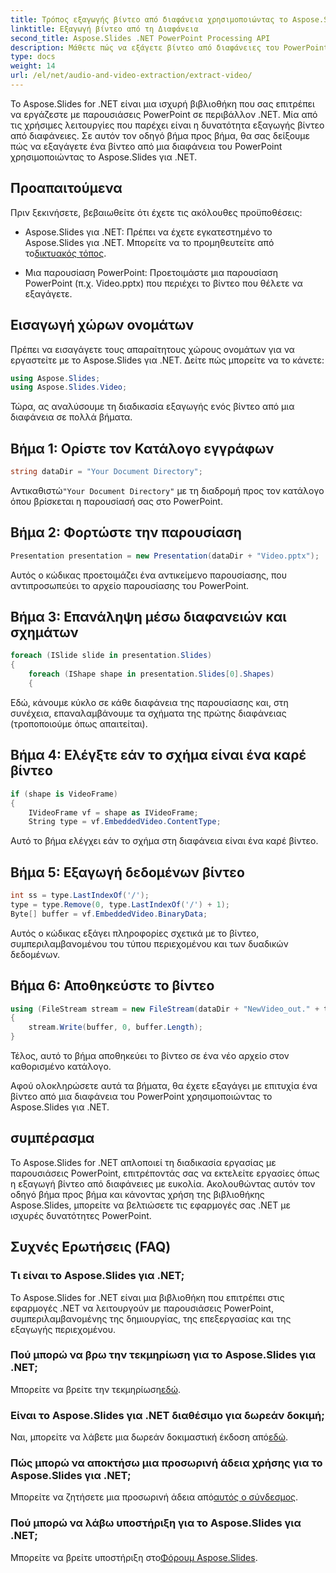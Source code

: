 ```yaml
---
title: Τρόπος εξαγωγής βίντεο από διαφάνεια χρησιμοποιώντας το Aspose.Slides για .NET
linktitle: Εξαγωγή βίντεο από τη Διαφάνεια
second_title: Aspose.Slides .NET PowerPoint Processing API
description: Μάθετε πώς να εξάγετε βίντεο από διαφάνειες του PowerPoint χρησιμοποιώντας το Aspose.Slides για .NET. Αυτός ο οδηγός βήμα προς βήμα απλοποιεί τη διαδικασία για εσάς.
type: docs
weight: 14
url: /el/net/audio-and-video-extraction/extract-video/
---
```


Το Aspose.Slides for .NET είναι μια ισχυρή βιβλιοθήκη που σας επιτρέπει να εργάζεστε με παρουσιάσεις PowerPoint σε περιβάλλον .NET. Μία από τις χρήσιμες λειτουργίες που παρέχει είναι η δυνατότητα εξαγωγής βίντεο από διαφάνειες. Σε αυτόν τον οδηγό βήμα προς βήμα, θα σας δείξουμε πώς να εξαγάγετε ένα βίντεο από μια διαφάνεια του PowerPoint χρησιμοποιώντας το Aspose.Slides για .NET.

## Προαπαιτούμενα

Πριν ξεκινήσετε, βεβαιωθείτε ότι έχετε τις ακόλουθες προϋποθέσεις:

-  Aspose.Slides για .NET: Πρέπει να έχετε εγκατεστημένο το Aspose.Slides για .NET. Μπορείτε να το προμηθευτείτε από το[δικτυακός τόπος](https://purchase.aspose.com/buy).

- Μια παρουσίαση PowerPoint: Προετοιμάστε μια παρουσίαση PowerPoint (π.χ. Video.pptx) που περιέχει το βίντεο που θέλετε να εξαγάγετε.

## Εισαγωγή χώρων ονομάτων

Πρέπει να εισαγάγετε τους απαραίτητους χώρους ονομάτων για να εργαστείτε με το Aspose.Slides για .NET. Δείτε πώς μπορείτε να το κάνετε:

```csharp
using Aspose.Slides;
using Aspose.Slides.Video;
```

Τώρα, ας αναλύσουμε τη διαδικασία εξαγωγής ενός βίντεο από μια διαφάνεια σε πολλά βήματα.

## Βήμα 1: Ορίστε τον Κατάλογο εγγράφων

```csharp
string dataDir = "Your Document Directory";
```

 Αντικαθιστώ`"Your Document Directory"` με τη διαδρομή προς τον κατάλογο όπου βρίσκεται η παρουσίασή σας στο PowerPoint.

## Βήμα 2: Φορτώστε την παρουσίαση

```csharp
Presentation presentation = new Presentation(dataDir + "Video.pptx");
```

Αυτός ο κώδικας προετοιμάζει ένα αντικείμενο παρουσίασης, που αντιπροσωπεύει το αρχείο παρουσίασης του PowerPoint.

## Βήμα 3: Επανάληψη μέσω διαφανειών και σχημάτων

```csharp
foreach (ISlide slide in presentation.Slides)
{
    foreach (IShape shape in presentation.Slides[0].Shapes)
    {
```

Εδώ, κάνουμε κύκλο σε κάθε διαφάνεια της παρουσίασης και, στη συνέχεια, επαναλαμβάνουμε τα σχήματα της πρώτης διαφάνειας (τροποποιούμε όπως απαιτείται).

## Βήμα 4: Ελέγξτε εάν το σχήμα είναι ένα καρέ βίντεο

```csharp
if (shape is VideoFrame)
{
    IVideoFrame vf = shape as IVideoFrame;
    String type = vf.EmbeddedVideo.ContentType;
```

Αυτό το βήμα ελέγχει εάν το σχήμα στη διαφάνεια είναι ένα καρέ βίντεο.

## Βήμα 5: Εξαγωγή δεδομένων βίντεο

```csharp
int ss = type.LastIndexOf('/');
type = type.Remove(0, type.LastIndexOf('/') + 1);
Byte[] buffer = vf.EmbeddedVideo.BinaryData;
```

Αυτός ο κώδικας εξάγει πληροφορίες σχετικά με το βίντεο, συμπεριλαμβανομένου του τύπου περιεχομένου και των δυαδικών δεδομένων.

## Βήμα 6: Αποθηκεύστε το βίντεο

```csharp
using (FileStream stream = new FileStream(dataDir + "NewVideo_out." + type, FileMode.Create, FileAccess.Write, FileShare.Read))
{
    stream.Write(buffer, 0, buffer.Length);
}
```

Τέλος, αυτό το βήμα αποθηκεύει το βίντεο σε ένα νέο αρχείο στον καθορισμένο κατάλογο.

Αφού ολοκληρώσετε αυτά τα βήματα, θα έχετε εξαγάγει με επιτυχία ένα βίντεο από μια διαφάνεια του PowerPoint χρησιμοποιώντας το Aspose.Slides για .NET.

## συμπέρασμα

Το Aspose.Slides for .NET απλοποιεί τη διαδικασία εργασίας με παρουσιάσεις PowerPoint, επιτρέποντάς σας να εκτελείτε εργασίες όπως η εξαγωγή βίντεο από διαφάνειες με ευκολία. Ακολουθώντας αυτόν τον οδηγό βήμα προς βήμα και κάνοντας χρήση της βιβλιοθήκης Aspose.Slides, μπορείτε να βελτιώσετε τις εφαρμογές σας .NET με ισχυρές δυνατότητες PowerPoint.

## Συχνές Ερωτήσεις (FAQ)

### Τι είναι το Aspose.Slides για .NET;
Το Aspose.Slides for .NET είναι μια βιβλιοθήκη που επιτρέπει στις εφαρμογές .NET να λειτουργούν με παρουσιάσεις PowerPoint, συμπεριλαμβανομένης της δημιουργίας, της επεξεργασίας και της εξαγωγής περιεχομένου.

### Πού μπορώ να βρω την τεκμηρίωση για το Aspose.Slides για .NET;
 Μπορείτε να βρείτε την τεκμηρίωση[εδώ](https://reference.aspose.com/slides/net/).

### Είναι το Aspose.Slides για .NET διαθέσιμο για δωρεάν δοκιμή;
 Ναι, μπορείτε να λάβετε μια δωρεάν δοκιμαστική έκδοση από[εδώ](https://releases.aspose.com/).

### Πώς μπορώ να αποκτήσω μια προσωρινή άδεια χρήσης για το Aspose.Slides για .NET;
 Μπορείτε να ζητήσετε μια προσωρινή άδεια από[αυτός ο σύνδεσμος](https://purchase.aspose.com/temporary-license/).

### Πού μπορώ να λάβω υποστήριξη για το Aspose.Slides για .NET;
 Μπορείτε να βρείτε υποστήριξη στο[Φόρουμ Aspose.Slides](https://forum.aspose.com/).